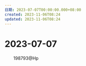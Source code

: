 ```yaml
---
日期: 2023-07-07T00:00:00.000+08:00
created: 2023-11-06T08:24
updated: 2023-11-06T08:24
---
```

# 2023-07-07

　　198793@Hp

　　‍
